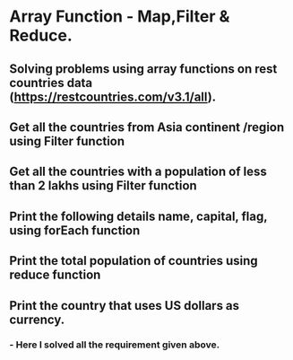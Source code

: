 # Array Function - Map,Filter & Reduce.

## Solving problems using array functions on rest countries data (https://restcountries.com/v3.1/all).
## Get all the countries from Asia continent /region using Filter function
## Get all the countries with a population of less than 2 lakhs using Filter function
## Print the following details name, capital, flag, using forEach function
## Print the total population of countries using reduce function
## Print the country that uses US dollars as currency.

### - Here I solved all the requirement given above.
